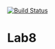 [![Build Status](https://travis-ci.org/NarParahat/Lab8.svg?branch=main)](https://travis-ci.org/NarParahat/Lab8)

# Lab8